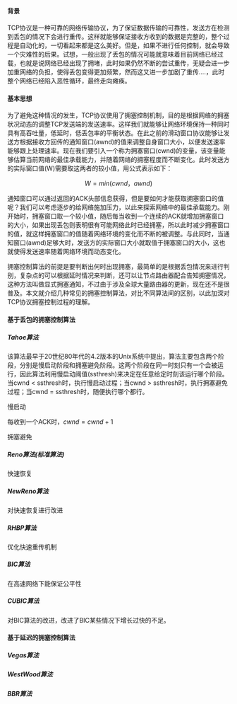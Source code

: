 #### 背景

TCP协议是一种可靠的网络传输协议，为了保证数据传输的可靠性，发送方在检测到丢包的情况下会进行重传。这样就能够保证接收方收到的数据是完整的，整个过程是自动化的，一切看起来都是这么美好。但是，如果不进行任何控制，就会导致一个灾难性的后果。试想，一般出现了丢包的情况可能就意味着目前网络已经过载，也就是说网络已经出现了拥堵，此时如果仍然不断的尝试重传，无疑会进一步加重网络的负担，使得丢包变得更加频繁，然而这又进一步加剧了重传....，此时整个网络已经陷入恶性循环，最终走向瘫痪。

#### 基本思想

为了避免这种情况的发生，TCP协议使用了拥塞控制机制，目的是根据网络的拥塞状况动态的调整TCP发送端的发送速率。这样我们就能够让网络环境保持一种同时具有高吞吐量，低延时，低丢包率的平衡状态。在此之前的滑动窗口协议能够让发送方根据接收方回传的通知窗口(awnd)的值来调整自身窗口大小，以便发送速率能够跟上处理速率。现在我们要引入一个称为拥塞窗口(cwnd)的变量，该变量能够估算当前网络的最佳承载能力，并随着网络的拥塞程度而不断变化。此时发送方的实际窗口值(W)需要取这两者的较小值，用公式表示如下：

$$
W=min(cwnd，awnd)
$$

通知窗口可以通过返回的ACK头部信息获得，但是要如何才能获取拥塞窗口的值呢？我们可以考虑逐步的给网络施加压力，以此来探索网络中的最佳承载能力。刚开始时，拥塞窗口取一个较小值，随后每当收到一个连续的ACK就增加拥塞窗口的大小，如果出现丢包则表明很有可能网络此时已经拥塞，所以此时减少拥塞窗口的值，就这样拥塞窗口的值随着网络环境的变化而不断的被调整。与此同时，当通知窗口(awnd)足够大时，发送方的实际窗口大小就取值于拥塞窗口的大小，这也就使得发送速率随着网络环境而动态变化。

拥塞控制算法的前提是要判断出何时出现拥塞，最简单的是根据丢包情况来进行判别，复杂点的可以根据延时情况来判断，还可以让节点路由器配合告知拥塞情况，这种方法叫做显式拥塞通知，不过由于涉及全球大量路由器的更新，现在还不是很普及。本文就介绍几种常见的拥塞控制算法，对比不同算法间的区别，以此加深对TCP协议拥塞控制过程的理解。

#### 基于丢包的拥塞控制算法

##### Tahoe算法

该算法最早于20世纪80年代的4.2版本的Unix系统中提出，算法主要包含两个阶段，分别是慢启动阶段和拥塞避免阶段。这两个阶段在同一时刻只有一个会被运行，因此算法利用慢启动阈值(ssthresh)来决定在任意给定时刻该运行哪个阶段。当cwnd < ssthresh时，执行慢启动过程；当cwnd > ssthresh时，执行拥塞避免过程；当cwnd = ssthresh时，随便执行哪个都行。

慢启动

每收到一个ACK时，$cwnd = cwnd + 1$



拥塞避免

##### Reno算法(标准算法)

快速恢复



##### NewReno算法

对快速恢复进行改进



##### RHBP算法

优化快速重传机制



##### BIC算法

在高速网络下能保证公平性

 

##### CUBIC算法

对BIC算法的改进，改进了BIC某些情况下增长过快的不足。



#### 基于延迟的拥塞控制算法

##### Vegas算法



##### WestWood算法



##### BBR算法

